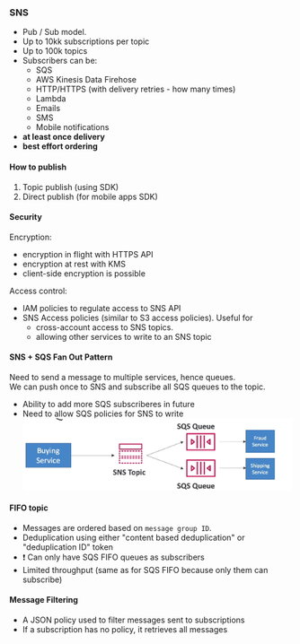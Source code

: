 ### SNS

* Pub / Sub model.
* Up to 10kk subscriptions per topic
* Up to 100k topics
* Subscribers can be:
  * SQS
  * AWS Kinesis Data Firehose
  * HTTP/HTTPS (with delivery retries - how many times)
  * Lambda
  * Emails
  * SMS
  * Mobile notifications
* **at least once delivery**
* **best effort ordering**

#### How to publish
1. Topic publish (using SDK)
2. Direct publish (for mobile apps SDK)

#### Security
Encryption:
* encryption in flight with HTTPS API
* encryption at rest with KMS
* client-side encryption is possible

Access control:
* IAM policies to regulate access to SNS API
* SNS Access policies (similar to S3 access policies). Useful for
  * cross-account access to SNS topics.
  * allowing other services to write to an SNS topic


#### SNS + SQS Fan Out Pattern
Need to send a message to multiple services, hence queues.\
We can push once to SNS and subscribe all SQS queues to the topic.
* Ability to add more SQS subscriberes in future
* Need to allow SQS policies for SNS to write
![SQS-SNS](SQS-SNS.png)

#### FIFO topic
* Messages are ordered based on `message group ID`.
* Deduplication using either "content based deduplication" or "deduplication ID" token
* :exclamation: Can only have SQS FIFO queues as subscribers
* Limited throughput (same as for SQS FIFO because only them can subscribe)

#### Message Filtering
* A JSON policy used to filter messages sent to subscriptions
* If a subscription has no policy, it retrieves all messages
